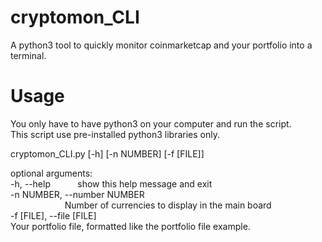 # cryptomon_CLI
A python3 tool to quickly monitor coinmarketcap and your portfolio into a terminal.

# Usage
You only have to have python3 on your computer and run the script.  
This script use pre-installed python3 libraries only.  
  
cryptomon_CLI.py [-h] [-n NUMBER] [-f [FILE]]  

optional arguments:  
  -h, --help            show this help message and exit  
  -n NUMBER, --number NUMBER  
                        Number of currencies to display in the main board  
  -f [FILE], --file [FILE]  
                        Your portfolio file, formatted like the portfolio file example.
